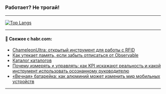### Работает? Не трогай!

---
<!--
#### 🛠️ Technical stack:

![Java](https://img.shields.io/badge/Java-informational?logo=Oracle&style=flat&logoColor=white&color=FF4500)
![Kotlin](https://img.shields.io/badge/Kotlin-informational?logo=Kotlin&style=flat&logoColor=white&color=774D97)
![TS](https://img.shields.io/badge/TypeScript-informational?logo=typeScript&style=flat&logoColor=black&color=017acc)
![Python](https://img.shields.io/badge/Python-informational?logo=Python&style=flat&logoColor=black&color=ffdd54) <br>
![Spring](https://img.shields.io/badge/Spring-informational?logo=Spring&style=flat&logoColor=white&color=6DB33F) 
![SpringBoot](https://img.shields.io/badge/SpringBoot-informational?logo=SpringBoot&style=flat&logoColor=white&color=6DB33F)
![Nest](https://img.shields.io/badge/NestJS-informational?logo=NestJS&style=flat&logoColor=white&color=E0234E) 
![NodeJS](https://img.shields.io/badge/NodeJS-informational?logo=node.js&style=flat&logoColor=white&color=70A760)<br>
![PostgreSQL](https://img.shields.io/badge/PostgreSQL-informational?logo=PostgreSQL&style=flat&logoColor=white&color=DAA520)
![MongoDB](https://img.shields.io/badge/MongoDB-informational?logo=MongoDB&style=flat&logoColor=white&color=870000)
![Apache](https://img.shields.io/badge/Apache-informational?logo=apache&style=flat&logoColor=white&color=f74e28)

___ 
-->

<!--- #### 🛠️ : --->

[![Top Langs](https://github-readme-stats-82jvfl3w3-advtsettinggmailcoms-projects.vercel.app/api/top-langs/?username=zloylis&langs_count=10&hide_title=true&title_color=e6edf3&size_weight=0.5&count_weight=0.5&layout=compact&hide_progress=true&hide_border=true&theme=dracula)](https://github.com/zloylis)

<!---


####  :octocat:&nbsp;&nbsp; Статистика:

![GitHub stats](https://github-readme-stats-u2qms2cxw-advtsettinggmailcoms-projects.vercel.app/api?username=zloylis&show_icons=true&hide_border=true&theme=dracula&title_color=e6edf3&include_all_commits=true&count_private=true&hide_rank=false&hide_title=true&rank_icon=github)
-->
---

#### 💬 Свежее с habr.com:

<!-- BLOG-POST-LIST:START -->
- [ChameleonUltra: открытый инструмент для работы с RFID](https://habr.com/ru/articles/879526/?utm_source=habrahabr&utm_medium=rss&utm_campaign=879526)
- [Как утекает память, если забыть отписаться от Observable](https://habr.com/ru/articles/879502/?utm_source=habrahabr&utm_medium=rss&utm_campaign=879502)
- [Каталог каталогов](https://habr.com/ru/companies/vk/articles/879456/?utm_source=habrahabr&utm_medium=rss&utm_campaign=879456)
- [Почему измерять ≠ управлять: как KPI искажают реальность и какой инструмент использовать осознанному руководителю](https://habr.com/ru/companies/simpleone/articles/879450/?utm_source=habrahabr&utm_medium=rss&utm_campaign=879450)
- [«Вечная» батарейка: как алюминий может изменить мир мобильных устройств](https://habr.com/ru/companies/ru_mts/articles/879442/?utm_source=habrahabr&utm_medium=rss&utm_campaign=879442)
<!-- BLOG-POST-LIST:END -->

---
